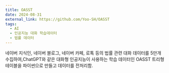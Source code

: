 ```yaml
---
title: OASST
date: 2024-08-31
external_link: https://github.com/Yoo-SH/OASST
tags:
  - AI
  - 인공지능 대화 학습데이터
  - 법률 데이터
---
```

네이버 지식인, 네이버 블로그, 네이버 카페, 로톡 등의  법률 관련 대화 데이터를 5만개 수집하여,ChatGPT와 같은 대화형 인공지능이 사용하는 학습 데이터인 OASST 트리형 테이블을 파이썬으로 만들고 데이터를 전처리함.

<!--more-->
